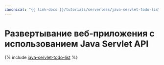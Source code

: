 ```yaml
---
canonical: "{{ link-docs }}/tutorials/serverless/java-servlet-todo-list"
---
```


# Развертывание веб-приложения с использованием Java Servlet API

{% include [java-servlet-todo-list](../../_tutorials/serverless/java-servlet-todo-list.md) %}